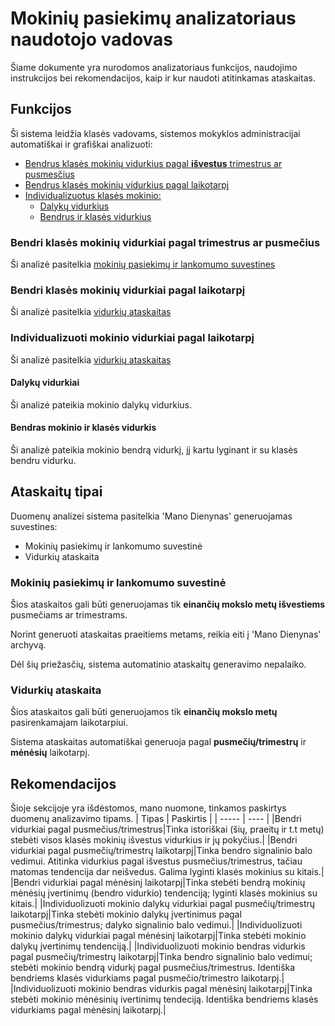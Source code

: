 # Mokinių pasiekimų analizatoriaus naudotojo vadovas
Šiame dokumente yra nurodomos analizatoriaus funkcijos, naudojimo instrukcijos bei rekomendacijos, kaip ir kur naudoti atitinkamas ataskaitas.

## Funkcijos
Ši sistema leidžia klasės vadovams, sistemos mokyklos administracijai automatiškai ir grafiškai analizuoti:
- [Bendrus klasės mokinių vidurkius pagal **išvestus** trimestrus ar pusmesčius](#bendri-klasės-mokinių-vidurkiai-pagal-trimestrus-ar-pusmečius)
- [Bendrus klasės mokinių vidurkius pagal laikotarpį](#bendri-klasės-mokinių-vidurkiai-pagal-laikotarpį)
- [Individualizuotus klasės mokinio:](#individualizuoti-mokinio-vidurkiai-pagal-laikotarpį)
  - [Dalykų vidurkius](#dalykų-vidurkiai)
  - [Bendrus ir klasės vidurkius](#bendras-mokinio-ir-klasės-vidurkis)

### Bendri klasės mokinių vidurkiai pagal trimestrus ar pusmečius
Ši analizė pasitelkia [mokinių pasiekimų ir lankomumo suvestines](#mokinių-pasiekimų-ir-lankomumo-suvestinė)

### Bendri klasės mokinių vidurkiai pagal laikotarpį
Ši analizė pasitelkia [vidurkių ataskaitas](#vidurkių-ataskaita)

### Individualizuoti mokinio vidurkiai pagal laikotarpį
Ši analizė pasitelkia [vidurkių ataskaitas](#vidurkių-ataskaita)

#### Dalykų vidurkiai
Ši analizė pateikia mokinio dalykų vidurkius.

#### Bendras mokinio ir klasės vidurkis
Ši analizė pateikia mokinio bendrą vidurkį, jį kartu lyginant ir su klasės bendru vidurku.

## Ataskaitų tipai
Duomenų analizei sistema pasitelkia 'Mano Dienynas' generuojamas suvestines:
- Mokinių pasiekimų ir lankomumo suvestinė
- Vidurkių ataskaita

### Mokinių pasiekimų ir lankomumo suvestinė
Šios ataskaitos gali būti generuojamas tik **einančių mokslo metų išvestiems** pusmečiams ar trimestrams.

Norint generuoti ataskaitas praeitiems metams, reikia eiti į 'Mano Dienynas' archyvą.

Dėl šių priežasčių, sistema automatinio ataskaitų generavimo nepalaiko.

### Vidurkių ataskaita
Šios ataskaitos gali būti generuojamos tik **einančių mokslo metų** pasirenkamajam laikotarpiui.

Sistema ataskaitas automatiškai generuoja pagal **pusmečių/trimestrų** ir **mėnėsių** laikotarpį.

## Rekomendacijos
Šioje sekcijoje yra išdėstomos, mano nuomone, tinkamos paskirtys duomenų analizavimo tipams.
| Tipas | Paskirtis |
| ----- | ---- |
|Bendri vidurkiai pagal pusmečius/trimestrus|Tinka istoriškai (šių, praeitų ir t.t metų) stebėti visos klasės mokinių išvestus vidurkius ir jų pokyčius.|
|Bendri vidurkiai pagal pusmečių/trimestrų laikotarpį|Tinka bendro signalinio balo vedimui. Atitinka vidurkius pagal išvestus pusmečius/trimestrus, tačiau matomas tendencija dar neišvedus. Galima lyginti klasės mokinius su kitais.|
|Bendri vidurkiai pagal mėnėsinį laikotarpį|Tinka stebėti bendrą mokinių mėnėsių įvertinimų (bendro vidurkio) tendenciją; lyginti klasės mokinius su kitais.|
|Individuolizuoti mokinio dalykų vidurkiai pagal pusmečių/trimestrų laikotarpį|Tinka stebėti mokinio dalykų įvertinimus pagal pusmečius/trimestrus; dalyko signalinio balo vedimui.|
|Individuolizuoti mokinio dalykų vidurkiai pagal mėnėsinį laikotarpį|Tinka stebėti mokinio dalykų įvertinimų tendenciją.|
|Individuolizuoti mokinio bendras vidurkis pagal pusmečių/trimestrų laikotarpį|Tinka bendro signalinio balo vedimui; stebėti mokinio bendrą vidurkį pagal pusmečius/trimestrus. Identiška bendriems klasės vidurkiams pagal pusmečio/trimestro laikotarpį.|
|Individuolizuoti mokinio bendras vidurkis pagal mėnėsinį laikotarpį|Tinka stebėti mokinio mėnėsinių ivertinimų tendeciją. Identiška bendriems klasės vidurkiams pagal mėnėsinį laikotarpį.|
